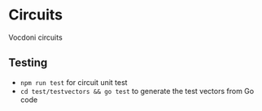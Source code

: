 # Circuits

Vocdoni circuits


## Testing
- `npm run test` for circuit unit test
- `cd test/testvectors && go test` to generate the test vectors from Go code
